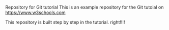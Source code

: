 Repository for Git tutorial
This is an example repository for the Git tutoial on https://www.w3schools.com

This repository is built step by step in the tutorial. 
right!!!!
